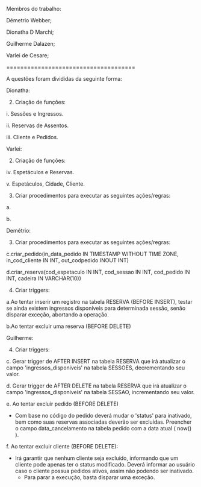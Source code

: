Membros do trabalho:

Démetrio Webber;

Dionatha D Marchi;

Guilherme Dalazen;

Varlei de Cesare;

=====================================

A questões foram divididas da seguinte forma:

Dionatha:

  2. Criação de funções:
  
i. Sessões e Ingressos.

ii. Reservas de Assentos.

iii. Cliente e Pedidos.

Varlei:
  
  2. Criação de funções:
  
iv. Espetáculos e Reservas.

v. Espetáculos, Cidade, Cliente.

  3. Criar procedimentos para executar as seguintes ações/regras:
  
a.

b.

Demétrio:

3. Criar procedimentos para executar as seguintes ações/regras:

c.criar_pedido(in_data_pedido IN TIMESTAMP WITHOUT TIME ZONE, in_cod_cliente IN INT, out_codpedido INOUT INT)

d.criar_reserva(cod_espetaculo IN INT, cod_sessao IN INT, cod_pedido IN INT, cadeira IN VARCHAR(10))

4) Criar triggers:

a.Ao tentar inserir um registro na tabela RESERVA (BEFORE INSERT), testar se ainda existem ingressos disponíveis para determinada sessão, senão disparar exceção, abortando a operação.

b.Ao tentar excluir uma reserva (BEFORE DELETE)

Guilherme:

4) Criar triggers:

c. Gerar trigger de AFTER INSERT na tabela RESERVA que irá atualizar o campo 'ingressos_disponiveis' na tabela SESSOES, decrementando seu valor.

d. Gerar trigger de AFTER DELETE na tabela RESERVA que irá atualizar o campo 'ingressos_disponiveis' na tabela SESSAO, incrementando seu valor.

e. Ao tentar excluir pedido (BEFORE DELETE)
  + Com base no código do pedido deverá mudar o 'status' para inativado, bem como suas reservas associadas deverão ser excluídas. Preencher o campo data_cancelamento na tabela pedido com a data atual ( now() ).

f. Ao tentar excluir cliente (BEFORE DELETE):
  + Irá garantir que nenhum cliente seja excluído, informando que um cliente pode apenas ter o status modificado. Deverá informar ao usuário caso o cliente possua pedidos ativos, assim não podendo ser inativado. 
    * Para parar a execução, basta disparar uma exceção.
